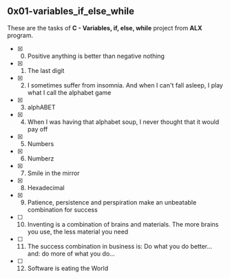 ## 0x01-variables_if_else_while

These are the tasks of **C - Variables, if, else, while** project from **ALX** program.


-[x] 0. Positive anything is better than negative nothing 
-[x] 1. The last digit
-[x] 2. I sometimes suffer from insomnia. And when I can't fall asleep, I play what I call the alphabet game
-[x] 3. alphABET
-[x] 4. When I was having that alphabet soup, I never thought that it would pay off
-[x] 5. Numbers
-[x] 6. Numberz
-[x] 7. Smile in the mirror
-[x] 8. Hexadecimal
-[x] 9. Patience, persistence and perspiration make an unbeatable combination for success
-[ ] 10. Inventing is a combination of brains and materials. The more brains you use, the less material you need
-[ ] 11. The success combination in business is: Do what you do better... and: do more of what you do...
-[ ] 12. Software is eating the World
